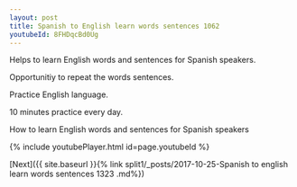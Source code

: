 ```yaml
---
layout: post
title: Spanish to English learn words sentences 1062 
youtubeId: 8FHDqcBd0Ug
---
```

 
 
Helps to learn English words and sentences for Spanish speakers.

Opportunitiy to repeat the words sentences. 

Practice English language. 
 
10 minutes practice every day. 
 
How to learn English words and sentences for Spanish speakers 
 
{% include youtubePlayer.html id=page.youtubeId %}
 
 
[Next]({{ site.baseurl }}{% link  split1/_posts/2017-10-25-Spanish to english learn words sentences 1323 .md%})
 
